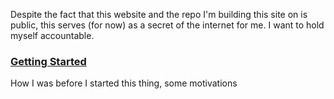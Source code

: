 Despite the fact that this website and the repo I'm building this site on is public, this serves (for now) as a secret of the internet for me. I want to hold myself accountable.

### [Getting Started](blogs/2023-11-12.md)
How I was before I started this thing, some motivations
